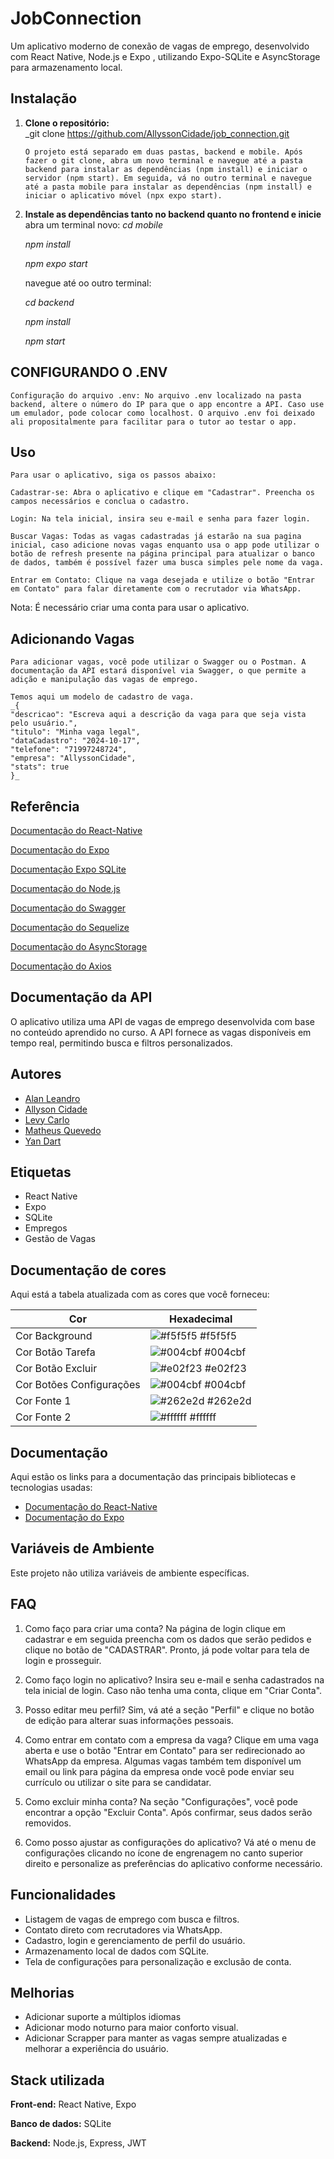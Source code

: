 # JobConnection

Um aplicativo moderno de conexão de vagas de emprego, desenvolvido com React Native, Node.js e Expo , utilizando Expo-SQLite e AsyncStorage para armazenamento local.

## Instalação

1.  **Clone o repositório:**  
    \_git clone https://github.com/AllyssonCidade/job_connection.git

        O projeto está separado em duas pastas, backend e mobile. Após fazer o git clone, abra um novo terminal e navegue até a pasta backend para instalar as dependências (npm install) e iniciar o servidor (npm start). Em seguida, vá no outro terminal e navegue até a pasta mobile para instalar as dependências (npm install) e iniciar o aplicativo móvel (npx expo start).

2.  **Instale as dependências tanto no backend quanto no frontend e inicie**  
     abra um terminal novo:
    _cd mobile_

    _npm install_

    _npm expo start_

    navegue até oo outro terminal:

    _cd backend_

    _npm install_

    _npm start_

## CONFIGURANDO O .ENV

    Configuração do arquivo .env: No arquivo .env localizado na pasta backend, altere o número do IP para que o app encontre a API. Caso use um emulador, pode colocar como localhost. O arquivo .env foi deixado ali propositalmente para facilitar para o tutor ao testar o app.

## Uso

    Para usar o aplicativo, siga os passos abaixo:

    Cadastrar-se: Abra o aplicativo e clique em "Cadastrar". Preencha os campos necessários e conclua o cadastro.

    Login: Na tela inicial, insira seu e-mail e senha para fazer login.

    Buscar Vagas: Todas as vagas cadastradas já estarão na sua pagina inicial, caso adicione novas vagas enquanto usa o app pode utilizar o botão de refresh presente na página principal para atualizar o banco de dados, também é possível fazer uma busca simples pele nome da vaga.

    Entrar em Contato: Clique na vaga desejada e utilize o botão "Entrar em Contato" para falar diretamente com o recrutador via WhatsApp.

Nota: É necessário criar uma conta para usar o aplicativo.

## Adicionando Vagas

    Para adicionar vagas, você pode utilizar o Swagger ou o Postman. A documentação da API estará disponível via Swagger, o que permite a adição e manipulação das vagas de emprego.

    Temos aqui um modelo de cadastro de vaga.
    _{
    "descricao": "Escreva aqui a descrição da vaga para que seja vista pelo usuário.",
    "titulo": "Minha vaga legal",
    "dataCadastro": "2024-10-17",
    "telefone": "71997248724",
    "empresa": "AllyssonCidade",
    "stats": true
    }_

## Referência

[Documentação do React-Native](https://reactnative.dev/)

[Documentação do Expo](https://docs.expo.dev/)

[Documentação Expo SQLite](https://docs.expo.dev/versions/latest/sdk/sqlite/)

[Documentação do Node.js](https://nodejs.org/en/docs/)

[Documentação do Swagger](https://swagger.io/docs/)

[Documentação do Sequelize](https://sequelize.org/master/)

[Documentação do AsyncStorage](https://react-native-async-storage.github.io/async-storage/docs/install/)

[Documentação do Axios](https://axios-http.com/docs/intro)

## Documentação da API

O aplicativo utiliza uma API de vagas de emprego desenvolvida com base no conteúdo aprendido no curso. A API fornece as vagas disponíveis em tempo real, permitindo busca e filtros personalizados.

## Autores

- [Alan Leandro](https://www.github.com/alanleandro23)
- [Allyson Cidade](https://www.github.com/AllyssonCidade)
- [Levy Carlo](https://www.github.com/levyycarlo)
- [Matheus Quevedo](https://www.github.com/matheusquevedodev)
- [Yan Dart](https://www.github.com/YLeall)

## Etiquetas

- React Native
- Expo
- SQLite
- Empregos
- Gestão de Vagas

## Documentação de cores

Aqui está a tabela atualizada com as cores que você forneceu:

| Cor                      | Hexadecimal                                                      |
| ------------------------ | ---------------------------------------------------------------- |
| Cor Background           | ![#f5f5f5](https://via.placeholder.com/10/f5f5f5?text=+) #f5f5f5 |
| Cor Botão Tarefa         | ![#004cbf](https://via.placeholder.com/10/004cbf?text=+) #004cbf |
| Cor Botão Excluir        | ![#e02f23](https://via.placeholder.com/10/e02f23?text=+) #e02f23 |
| Cor Botões Configurações | ![#004cbf](https://via.placeholder.com/10/004cbf?text=+) #004cbf |
| Cor Fonte 1              | ![#262e2d](https://via.placeholder.com/10/262e2d?text=+) #262e2d |
| Cor Fonte 2              | ![#ffffff](https://via.placeholder.com/10/ffffff?text=+) #ffffff |

## Documentação

Aqui estão os links para a documentação das principais bibliotecas e tecnologias usadas:

- [Documentação do React-Native](https://reactnative.dev/)
- [Documentação do Expo](https://docs.expo.dev/)

## Variáveis de Ambiente

Este projeto não utiliza variáveis de ambiente específicas.

## FAQ

1.  Como faço para criar uma conta?
    Na página de login clique em cadastrar e em seguida preencha com os dados que serão pedidos e clique no botão de "CADASTRAR". Pronto, já pode voltar para tela de login e prosseguir.

2.  Como faço login no aplicativo?
    Insira seu e-mail e senha cadastrados na tela inicial de login. Caso não tenha uma conta, clique em "Criar Conta".

3.  Posso editar meu perfil?
    Sim, vá até a seção "Perfil" e clique no botão de edição para alterar suas informações pessoais.

4.  Como entrar em contato com a empresa da vaga?
    Clique em uma vaga aberta e use o botão "Entrar em Contato" para ser redirecionado ao WhatsApp da empresa.
    Algumas vagas também tem disponível um email ou link para página da empresa onde você pode enviar seu currículo ou utilizar o site para se candidatar.

5.  Como excluir minha conta?
    Na seção "Configurações", você pode encontrar a opção "Excluir Conta". Após confirmar, seus dados serão removidos.

6.  Como posso ajustar as configurações do aplicativo?
    Vá até o menu de configurações clicando no ícone de engrenagem no canto superior direito e personalize as preferências do aplicativo conforme necessário.

## Funcionalidades

- Listagem de vagas de emprego com busca e filtros.
- Contato direto com recrutadores via WhatsApp.
- Cadastro, login e gerenciamento de perfil do usuário.
- Armazenamento local de dados com SQLite.
- Tela de configurações para personalização e exclusão de conta.

## Melhorias

- Adicionar suporte a múltiplos idiomas
- Adicionar modo noturno para maior conforto visual.
- Adicionar Scrapper para manter as vagas sempre atualizadas e melhorar a experiência do usuário.

## Stack utilizada

**Front-end:** React Native, Expo

**Banco de dados:** SQLite

**Backend:** Node.js, Express, JWT
